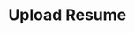 # Upload Resume

<api-endpoint openapi-path="../openapi.json" endpoint="/applicant/upload/{applicant_id}" method="put"/>